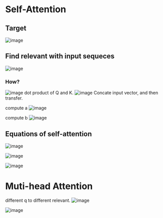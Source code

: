 # Self-Attention
## Target
![image](https://user-images.githubusercontent.com/94330800/144342859-736956fd-cc97-4b3e-a04d-380f76235008.png)
## Find relevant with input sequeces
![image](https://user-images.githubusercontent.com/94330800/144341422-a27f6745-0cdb-4632-8e2e-e53421e7ad7c.png)
### How?
![image](https://user-images.githubusercontent.com/94330800/144341622-769e8bb0-4f9b-4379-b88d-93e4706a3869.png)
dot product of Q and K.
![image](https://user-images.githubusercontent.com/94330800/144341676-a901a948-3432-4ee2-9f50-7a24979fdadf.png)
Concate input vector, and then transfer.

compute a
![image](https://user-images.githubusercontent.com/94330800/144342399-648085ba-4982-4c00-96cd-75d0526d2778.png)

compute b
![image](https://user-images.githubusercontent.com/94330800/144342738-fa0f41af-9c46-481f-b7e1-35ed4331c57d.png)

## Equations of self-attention

![image](https://user-images.githubusercontent.com/94330800/144343723-c315ce19-bd30-4012-8cd4-aa24aaf34dd5.png)

![image](https://user-images.githubusercontent.com/94330800/144343911-9b0cfead-cbf2-4519-806a-586632f41b74.png)

![image](https://user-images.githubusercontent.com/94330800/144344097-df3e9967-c3c5-408e-b15d-485843e00760.png)


# Muti-head Attention
different q to different relevant.
![image](https://user-images.githubusercontent.com/94330800/144344877-a882dcb2-74db-46a8-a50c-21abdcd8794b.png)

![image](https://user-images.githubusercontent.com/94330800/144344936-3d6f98fc-e98d-4379-891a-f2d173a04632.png)
